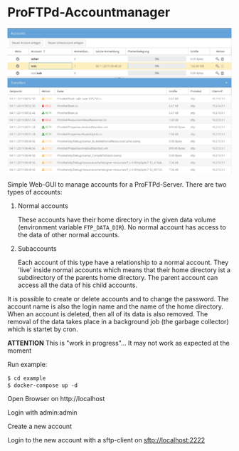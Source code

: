 # ProFTPd-Accountmanager

![alt text](/screen.png "ProFTPd-Accountmanager UI")

Simple Web-GUI to manage accounts for a ProFTPd-Server. There are two types of accounts:

1) Normal accounts

    These accounts have their home directory in the given data volume (environment variable ```FTP_DATA_DIR```). No normal account has access to the data of other normal accounts.

2) Subaccounts

    Each account of this type have a relationship to a normal account. They 'live' inside normal accounts which means that their home directory ist a subdirectory of the parents home directory. The parent account can access all the data of his child accounts.

It is possible to create or delete accounts and to change the password. The account name is also the login name and the name of the home directory. When an account is deleted, then all of its data is also removed.
The removal of the data takes place in a background job (the garbage collector) which is startet by cron.

**ATTENTION**
This is "work in progress"... It may not work as expected at the moment

Run example:

    $ cd example
    $ docker-compose up -d

Open Browser on http://localhost

Login with admin:admin

Create a new account

Login to the new account with a sftp-client on <sftp://localhost:2222>
